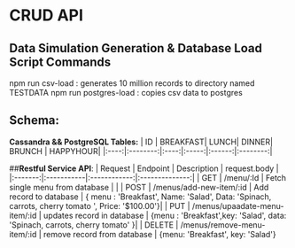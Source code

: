
# __CRUD API__


## Data Simulation Generation & Database Load Script Commands
  npm run csv-load  : generates 10 million records to directory named TESTDATA
  npm run postgres-load : copies csv data to postgres
## __Schema__:

__Cassandra && PostgreSQL Tables:__
| ID   | BREAKFAST| LUNCH| DINNER| BRUNCH | HAPPYHOUR|
|:----:|:--------:|:----:|:-----:|:------:|:--------:|


##__Restful Service API__:
| Request | Endpoint | Description | request.body |
|:-------:|:-----------|:------------:|:--------------:|
| GET | /menu/:Id | Fetch single menu from database |  |
| POST | /menus/add-new-item/:id | Add record to database |  { menu : 'Breakfast',  Name: 'Salad', Data: 'Spinach, carrots, cherry tomato ', Price: '$100.00'}|
| PUT | /menus/upaadate-menu-item/:id |  updates record in database  | {menu : 'Breakfast',key: 'Salad', data: 'Spinach, carrots, cherry tomato' }|
| DELETE | /menus/remove-menu-item/:id | remove record from database | {menu: 'Breakfast', key: 'Salad'}


